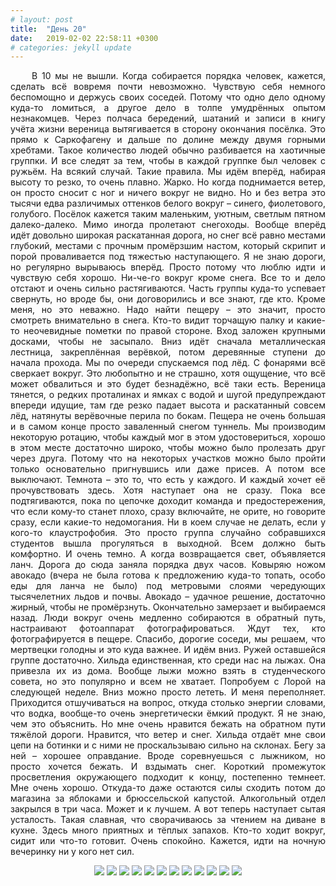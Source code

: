 ```yaml
---
# layout: post
title:  "День 20"
date:   2019-02-02 22:58:11 +0300
# categories: jekyll update
---
```


<div style="text-align: justify">
&nbsp;&nbsp;&nbsp;&nbsp;
В 10 мы не вышли. Когда собирается порядка человек, кажется, сделать всё вовремя почти невозможно. Чувствую себя немного беспомощно и держусь своих соседей. Потому что одно дело одному куда-то ломиться, а другое дело в толпе умудрённых опытом незнакомцев. Через полчаса бередений, шатаний и записи в книгу учёта жизни вереница вытягивается в сторону окончания посёлка. Это прямо к Саркофагену и дальше по долине между двумя горными хребтами. Такое количество людей обычно разбивается на хаотичные группки. И все следят за тем, чтобы в каждой группке был человек с ружьём. На всякий случай. Такие правила. Мы идём вперёд, набирая высоту то резко, то очень плавно. Жарко. Но когда поднимается ветер, он просто сносит с ног и ничего вокруг не видно. Но и без ветра это тысячи едва различимых оттенков белого вокруг – синего, фиолетового, голубого. Посёлок кажется таким маленьким, уютным, светлым пятном далеко-далеко. Мимо иногда пролетают снегоходы. Вообще вперёд идёт довольно широкая раскатанная дорога, но снег всё равно местами глубокий, местами с прочным промёрзшим настом, который скрипит и порой проваливается под тяжестью наступающего. Я не знаю дороги, но регулярно вырываюсь вперёд. Просто потому что люблю идти и чувствую себя хорошо. Ни-че-го вокруг кроме снега. Все то и дело отстают и очень сильно растягиваются. Часть группы куда-то успевает свернуть, но вроде бы, они договорились и все знают, где кто. Кроме меня, но это неважно. Надо найти пещеру – это значит, просто смотреть внимательно в снега. Кто-то видит торчащую палку и какие-то неочевидные пометки по правой стороне. Вход заложен крупными досками, чтобы не засыпало. Вниз идёт сначала металлическая лестница, закреплённая верёвкой, потом деревянные ступени до начала прохода. Мы по очереди спускаемся под лёд. С фонарями всё сверкает вокруг. Это любопытно и не страшно, хотя ощущение, что всё может обвалиться и это будет безнадёжно, всё таки есть. Вереница тянется, о редких проталинах и ямках с водой и шугой предупреждают впереди идущие, там где резко падает высота и раскатанный совсем лёд, натянуты верёвочные перила по бокам. Пещера не очень большая и в самом конце просто заваленный снегом туннель. Мы производим некоторую ротацию, чтобы каждый мог в этом удостовериться, хорошо в этом месте достаточно широко, чтобы можно было пролезать друг через друга. Потому что на некоторых участков можно было пройти только основательно пригнувшись или даже присев. А потом все выключают. Темнота – это то, что есть у каждого. И каждый хочет её прочувствовать здесь. Хотя наступает она не сразу. Пока все подтягиваются, пока по цепочке доходит команда и предостережения, что если кому-то станет плохо, сразу включайте, не орите, но говорите сразу, если какие-то недомогания. Ни в коем случае не делать, если у кого-то клаустрофобия. Это просто группа случайно собравшихся студентов вышла прогуляться в выходной. Всем должно быть комфортно. И очень темно. А когда возвращается свет, объявляется ланч. Дорога до сюда заняла порядка двух часов. Ковыряю ножом авокадо (вчера не была готова к предложению куда-то топать, особо еды для ланча не было) под метровыми слоями чередующих тысячелетних льдов и почвы. Авокадо – удачное решение, достаточно жирный, чтобы не промёрзнуть. Окончательно замерзает и выбираемся назад. Люди вокруг очень медленно собираются в обратный путь, настраивают фотоаппарат фотографироваться. Ждут тех, кто фотографируется в пещере. Спасибо, дорогие соседи, мы решаем, что мертвецки голодны и это куда важнее. И идём вниз. Ружей оставшейся группе достаточно. Хильда единственная, кто среди нас на лыжах. Она привезла их из дома. Вообще лыжи можно взять в студенческого совета, но это популярно и всем не хватает. Попробуем с Лорой на следующей неделе. Вниз можно просто лететь. И меня переполняет. Приходится отшучиваться на вопрос, откуда столько энергии словами, что водка, вообще-то очень энергетически ёмкий продукт. Я не знаю, чем это объяснить. Но мне очень нравится бежать на обратном пути тяжёлой дороги. Нравится, что ветер и снег. Хильда отдаёт мне свои цепи на ботинки и с ними не проскальзываю сильно на склонах. Бегу за ней – хорошее оправдание. Вроде соревнуешься с лыжником, но просто хочется бежать. И вздымать снег. Короткий промежуток просветления окружающего подходит к концу, постепенно темнеет. Мне очень хорошо. Откуда-то даже остаются силы сходить потом до магазина за яблоками и брюссельской капустой. Алкогольный отдел закрылся в три часа. Может и к лучшем. А вот теперь наступает сытая усталость. Такая славная, что сворачиваюсь за чтением на диване в кухне. Здесь много приятных и тёплых запахов. Кто-то ходит вокруг, сидит или что-то готовит. Очень спокойно. Кажется, идти на ночную вечеринку ни у кого нет сил.
</div>

<p align="center">
    <img src="{{site.baseurl}}/assets/images/99.png" />
    <img src="{{site.baseurl}}/assets/images/100.png" />
    <img src="{{site.baseurl}}/assets/images/101.png" />
    <img src="{{site.baseurl}}/assets/images/102.png" />
    <img src="{{site.baseurl}}/assets/images/103.png" />
    <img src="{{site.baseurl}}/assets/images/104.png" />
    <img src="{{site.baseurl}}/assets/images/105.png" />
    <img src="{{site.baseurl}}/assets/images/106.png" />
    <img src="{{site.baseurl}}/assets/images/107.png" />
    <img src="{{site.baseurl}}/assets/images/108.png" />
    <img src="{{site.baseurl}}/assets/images/109.png" />
    <img src="{{site.baseurl}}/assets/images/110.png" />
</p>



